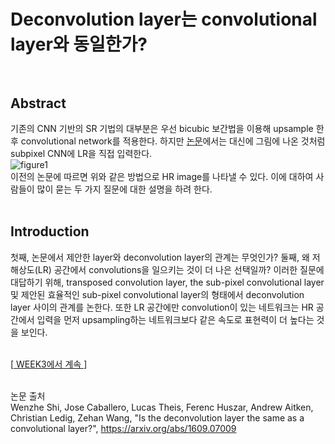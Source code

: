 # Deconvolution layer는 convolutional layer와 동일한가? <br><br>

## Abstract <br>
기존의 CNN 기반의 SR 기법의 대부분은 우선 bicubic 보간법을 이용해 upsample 한후 convolutional network를 적용한다. 하지만 <a href = "https://arxiv.org/abs/1609.05158"> 논문</a>에서는 대신에 그림에 나온 것처럼 subpixel CNN에 LR을 직접 입력한다. <br>
![figure1](https://user-images.githubusercontent.com/57740560/93749143-5c952a80-fc34-11ea-8062-63b468b769a4.png) <br>
이전의 논문에 따르면 위와 같은 방법으로 HR image를 나타낼 수 있다. 이에 대하여 사람들이 많이 묻는 두 가지 질문에 대한 설명을 하려 한다. <br><br>

## Introduction <br>
첫째, 논문에서 제안한 layer와 deconvolution layer의 관계는 무엇인가? 둘째, 왜 저해상도(LR) 공간에서 convolutions을 일으키는 것이 더 나은 선택일까? 이러한 질문에 대답하기 위해, transposed convolution layer, the sub-pixel convolutional layer 및 제안된 효율적인 sub-pixel convolutional layer의 형태에서 deconvolution layer 사이의 관계를 논한다. 또한 LR 공간에만 convolution이 있는 네트워크는 HR 공간에서 입력을 먼저 upsampling하는 네트워크보다 같은 속도로 표현력이 더 높다는 것을 보인다. <br><br>

[<a href = "https://github.com/yeji-seong/Deep-Learning-Paper-Study/blob/master/Papers/WEEK3/Is%20the%20deconvolution%20layer%20the%20same%20as%20a%20convolutional%20layer%3F.md"> WEEK3에서 계속 </a>] <br><br>


논문 출처 <br>
Wenzhe Shi, Jose Caballero, Lucas Theis, Ferenc Huszar, Andrew Aitken, Christian Ledig, Zehan Wang, "Is the deconvolution layer the same as a convolutional layer?", https://arxiv.org/abs/1609.07009

